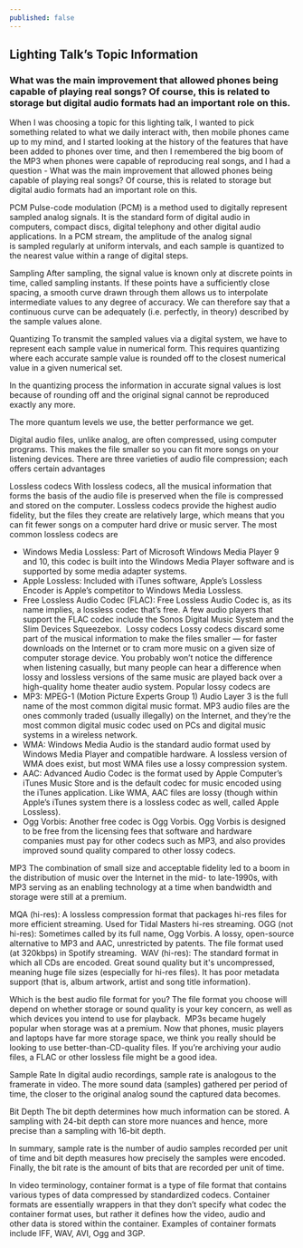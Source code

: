 ```yaml
---
published: false
---
```

## Lighting Talk’s Topic Information
### What was the main improvement that allowed phones being capable of playing real songs? Of course, this is related to storage but digital audio formats had an important role on this.

When I was choosing a topic for this lighting talk, I wanted to pick something related to what we daily interact with, then mobile phones came up to my mind, and I started looking at the history of the features that have been added to phones over time, and then I remembered the big boom of the MP3 when phones were capable of reproducing real songs, and I had a question - What was the main improvement that allowed phones being capable of playing real songs? Of course, this is related to storage but digital audio formats had an important role on this.

PCM
Pulse-code modulation (PCM) is a method used to digitally represent sampled analog signals. It is the standard form of digital audio in computers, compact discs, digital telephony and other digital audio applications. In a PCM stream, the amplitude of the analog signal is sampled regularly at uniform intervals, and each sample is quantized to the nearest value within a range of digital steps.

Sampling
After sampling, the signal value is known only at discrete points in time, called sampling instants. If these points have a sufficiently close spacing, a smooth curve drawn through them allows us to interpolate intermediate values to any degree of accuracy. We can therefore say that a continuous curve can be adequately (i.e. perfectly, in theory) described by the sample values alone.

Quantizing
To transmit the sampled values via a digital system, we have to represent each sample value in numerical form. This requires quantizing where each accurate sample value is rounded off to the closest numerical value in a given numerical set.

In the quantizing process the information in accurate signal values is lost because of rounding off and the original signal cannot be reproduced exactly any more.

The more quantum levels we use, the better performance we get.

Digital audio files, unlike analog, are often compressed, using computer programs. This makes the file smaller so you can fit more songs on your listening devices. There are three varieties of audio file compression; each offers certain advantages

Lossless codecs
With lossless codecs, all the musical information that forms the basis of the audio file is preserved when the file is compressed and stored on the computer. Lossless codecs provide the highest audio fidelity, but the files they create are relatively large, which means that you can fit fewer songs on a computer hard drive or music server.
The most common lossless codecs are
* Windows Media Lossless: Part of Microsoft Windows Media Player 9 and 10, this codec is built into the Windows Media Player software and is supported by some media adapter systems. 
* Apple Lossless: Included with iTunes software, Apple’s Lossless Encoder is Apple’s competitor to Windows Media Lossless. 
* Free Lossless Audio Codec (FLAC): Free Lossless Audio Codec is, as its name implies, a lossless codec that’s free. A few audio players that support the FLAC codec include the Sonos Digital Music System and the Slim Devices Squeezebox. 
Lossy codecs
Lossy codecs discard some part of the musical information to make the files smaller — for faster downloads on the Internet or to cram more music on a given size of computer storage device. You probably won’t notice the difference when listening casually, but many people can hear a difference when lossy and lossless versions of the same music are played back over a high-quality home theater audio system.
Popular lossy codecs are
* MP3: MPEG-1 (Motion Picture Experts Group 1) Audio Layer 3 is the full name of the most common digital music format. MP3 audio files are the ones commonly traded (usually illegally) on the Internet, and they’re the most common digital music codec used on PCs and digital music systems in a wireless network. 
* WMA: Windows Media Audio is the standard audio format used by Windows Media Player and compatible hardware. A lossless version of WMA does exist, but most WMA files use a lossy compression system. 
* AAC: Advanced Audio Codec is the format used by Apple Computer’s iTunes Music Store and is the default codec for music encoded using the iTunes application. Like WMA, AAC files are lossy (though within Apple’s iTunes system there is a lossless codec as well, called Apple Lossless). 
* Ogg Vorbis: Another free codec is Ogg Vorbis. Ogg Vorbis is designed to be free from the licensing fees that software and hardware companies must pay for other codecs such as MP3, and also provides improved sound quality compared to other lossy codecs.

MP3
The combination of small size and acceptable fidelity led to a boom in the distribution of music over the Internet in the mid- to late-1990s, with MP3 serving as an enabling technology at a time when bandwidth and storage were still at a premium.

MQA (hi-res): A lossless compression format that packages hi-res files for more efficient streaming. Used for Tidal Masters hi-res streaming.
OGG (not hi-res): Sometimes called by its full name, Ogg Vorbis. A lossy, open-source alternative to MP3 and AAC, unrestricted by patents. The file format used (at 320kbps) in Spotify streaming. 
WAV (hi-res): The standard format in which all CDs are encoded. Great sound quality but it's uncompressed, meaning huge file sizes (especially for hi-res files). It has poor metadata support (that is, album artwork, artist and song title information).


Which is the best audio file format for you?
The file format you choose will depend on whether storage or sound quality is your key concern, as well as which devices you intend to use for playback. 
MP3s became hugely popular when storage was at a premium. Now that phones, music players and laptops have far more storage space, we think you really should be looking to use better-than-CD-quality files.
If you’re archiving your audio files, a FLAC or other lossless file might be a good idea.

Sample Rate
In digital audio recordings, sample rate is analogous to the framerate in video. The more sound data (samples) gathered per period of time, the closer to the original analog sound the captured data becomes.

Bit Depth
The bit depth determines how much information can be stored. A sampling with 24-bit depth can store more nuances and hence, more precise than a sampling with 16-bit depth.

In summary, sample rate is the number of audio samples recorded per unit of time and bit depth measures how precisely the samples were encoded. Finally, the bit rate is the amount of bits that are recorded per unit of time.

In video terminology, container format is a type of file format that contains various types of data compressed by standardized codecs. Container formats are essentially wrappers in that they don’t specify what codec the container format uses, but rather it defines how the video, audio and other data is stored within the container. Examples of container formats include IFF, WAV, AVI, Ogg and 3GP.

